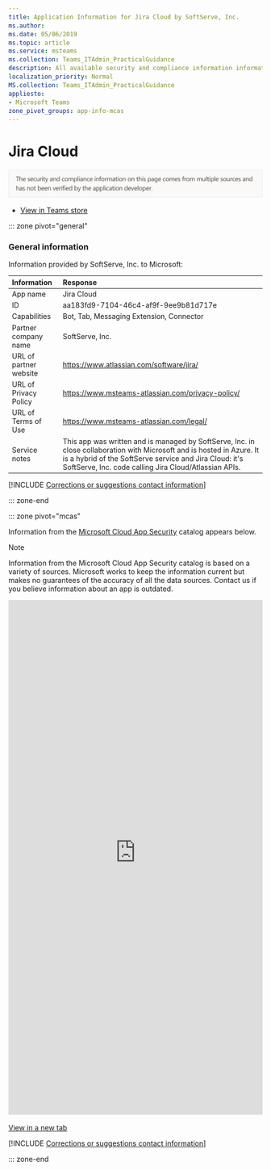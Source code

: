 ```yaml
---
title: Application Information for Jira Cloud by SoftServe, Inc.
ms.author: 
ms.date: 05/06/2019
ms.topic: article
ms.service: msteams
ms.collection: Teams_ITAdmin_PracticalGuidance
description: All available security and compliance information information for Jira Cloud, its data handling policies, its Microsoft Cloud App Security app catalog information, and security/compliance information in the CSA STAR registry.
localization_priority: Normal
MS.collection: Teams_ITAdmin_PracticalGuidance
appliesto:
- Microsoft Teams
zone_pivot_groups: app-info-mcas
---
```

# Jira Cloud

<p></p><img alt="Non-attested image" src="./images/unattested.png" width="650"/>

* <a href="https://teams.microsoft.com/l/app/aa183fd9-7104-46c4-af9f-9ee9b81d717e" target="_blank">View in Teams store</a>

::: zone pivot="general"

### General information

Information provided by SoftServe, Inc. to Microsoft:

| **Information** | **Response** |
|:----------------|:-------------|
| App name | Jira Cloud |
| ID | aa183fd9-7104-46c4-af9f-9ee9b81d717e |
| Capabilities | Bot, Tab, Messaging Extension, Connector |
| Partner company name | SoftServe, Inc. |
| URL of partner website | <https://www.atlassian.com/software/jira/> |
| URL of Privacy Policy | <https://www.msteams-atlassian.com/privacy-policy/> |
| URL of Terms of Use | <https://www.msteams-atlassian.com/legal/> |
| Service notes | This app was written and is managed by SoftServe, Inc. in close collaboration with Microsoft and is hosted in Azure. It is a hybrid of the SoftServe service and Jira Cloud: it&#x27;s SoftServe, Inc. code calling Jira Cloud/Atlassian APIs. |

 [!INCLUDE [Corrections or suggestions contact information](./includes/corrections-or-suggestions.md)]

::: zone-end


::: zone pivot="mcas"

Information from the [Microsoft Cloud App Security](https://www.microsoft.com/en-us/enterprise-mobility-security/cloud-app-security) catalog appears below.

> [!NOTE]
> Information from the Microsoft Cloud App Security catalog is based on a variety of sources. Microsoft works to keep the information current but makes no guarantees of the accuracy of all the data sources. Contact us if you believe information about an app is outdated.

<iframe height='1020' title='Microsoft Cloud App Security Information' src='https://3ca685143b5b46b4b0e5266dadf2e97c.codepen.website/#/dashboard/20596' frameborder='no'  style='width: 100%;'></iframe>

<a href="https://3ca685143b5b46b4b0e5266dadf2e97c.codepen.website/#/dashboard/20596" target="_blank">View in a new tab</a>

[!INCLUDE [Corrections or suggestions contact information](./includes/corrections-or-suggestions.md)]

::: zone-end

